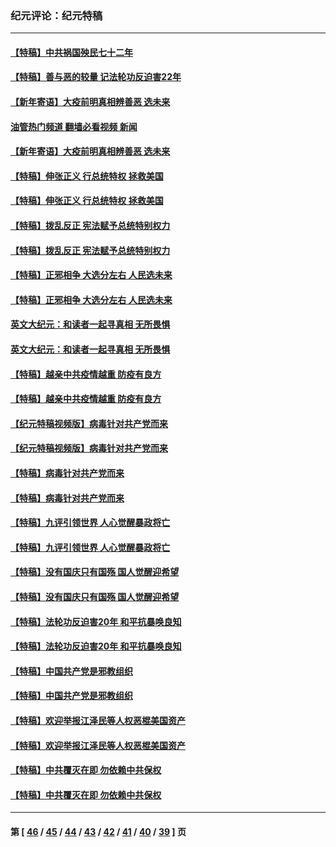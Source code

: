 ### 纪元评论：纪元特稿
---
#### [【特稿】中共祸国殃民七十二年](../../pages/nsc424/n13272607.md?10260330) 
#### [【特稿】善与恶的较量 记法轮功反迫害22年](../../pages/nsc424/n13086597.md?10260330) 
#### [【新年寄语】大疫前明真相辨善恶 选未来](../../pages/nsc424/n12660855.md?10260330) 
#### [油管热门频道 翻墙必看视频 新闻](ok?10260330)
#### [【新年寄语】大疫前明真相辨善恶 选未来](../../pages/nsc424/n12660855.md?10260330) 
#### [【特稿】伸张正义 行总统特权 拯救美国](../../pages/nsc424/n12616806.md?10260330) 
#### [【特稿】伸张正义 行总统特权 拯救美国](../../pages/nsc424/n12616806.md?10260330) 
#### [【特稿】拨乱反正 宪法赋予总统特别权力](../../pages/nsc424/n12598306.md?10260330) 
#### [【特稿】拨乱反正 宪法赋予总统特别权力](../../pages/nsc424/n12598306.md?10260330) 
#### [【特稿】正邪相争 大选分左右 人民选未来](../../pages/nsc424/n12545208.md?10260330) 
#### [【特稿】正邪相争 大选分左右 人民选未来](../../pages/nsc424/n12545208.md?10260330) 
#### [英文大纪元：和读者一起寻真相 无所畏惧](../../pages/nsc424/n12542027.md?10260330) 
#### [英文大纪元：和读者一起寻真相 无所畏惧](../../pages/nsc424/n12542027.md?10260330) 
#### [【特稿】越亲中共疫情越重 防疫有良方](../../pages/nsc424/n12042989.md?10260330) 
#### [【特稿】越亲中共疫情越重 防疫有良方](../../pages/nsc424/n12042989.md?10260330) 
#### [【纪元特稿视频版】病毒针对共产党而来](../../pages/nsc424/n11977328.md?10260330) 
#### [【纪元特稿视频版】病毒针对共产党而来](../../pages/nsc424/n11977328.md?10260330) 
#### [【特稿】病毒针对共产党而来](../../pages/nsc424/n11928818.md?10260330) 
#### [【特稿】病毒针对共产党而来](../../pages/nsc424/n11928818.md?10260330) 
#### [【特稿】九评引领世界 人心觉醒暴政将亡](../../pages/nsc424/n11660496.md?10260330) 
#### [【特稿】九评引领世界 人心觉醒暴政将亡](../../pages/nsc424/n11660496.md?10260330) 
#### [【特稿】没有国庆只有国殇 国人觉醒迎希望](../../pages/nsc424/n11549354.md?10260330) 
#### [【特稿】没有国庆只有国殇 国人觉醒迎希望](../../pages/nsc424/n11549354.md?10260330) 
#### [【特稿】法轮功反迫害20年 和平抗暴唤良知](../../pages/nsc424/n11389135.md?10260330) 
#### [【特稿】法轮功反迫害20年 和平抗暴唤良知](../../pages/nsc424/n11389135.md?10260330) 
#### [【特稿】中国共产党是邪教组织](../../pages/nsc424/n11355551.md?10260330) 
#### [【特稿】中国共产党是邪教组织](../../pages/nsc424/n11355551.md?10260330) 
#### [【特稿】欢迎举报江泽民等人权恶棍美国资产](../../pages/nsc424/n11303040.md?10260330) 
#### [【特稿】欢迎举报江泽民等人权恶棍美国资产](../../pages/nsc424/n11303040.md?10260330) 
#### [【特稿】中共覆灭在即 勿依赖中共保权](../../pages/nsc424/n11278510.md?10260330) 
#### [【特稿】中共覆灭在即 勿依赖中共保权](../../pages/nsc424/n11278510.md?10260330) 

---
#### 第 [ [46](./46.md?10260330) / [45](./45.md?10260330) / [44](./44.md?10260330) / [43](./43.md?10260330) / [42](./42.md?10260330) / [41](./41.md?10260330) / [40](./40.md?10260330) / [39](./39.md?10260330) ] 页
